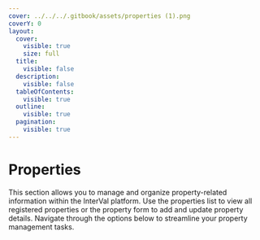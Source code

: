 ```yaml
---
cover: ../../../.gitbook/assets/properties (1).png
coverY: 0
layout:
  cover:
    visible: true
    size: full
  title:
    visible: false
  description:
    visible: false
  tableOfContents:
    visible: true
  outline:
    visible: true
  pagination:
    visible: true
---
```


# Properties

This section allows you to manage and organize property-related information within the InterVal platform. Use the properties list to view all registered properties or the property form to add and update property details. Navigate through the options below to streamline your property management tasks.

